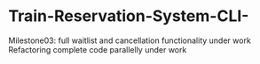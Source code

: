 # Train-Reservation-System-CLI-

Milestone03: full waitlist and cancellation functionality under work
Refactoring complete code parallelly under work

